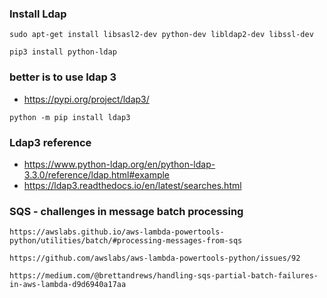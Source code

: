 ### Install Ldap
```
sudo apt-get install libsasl2-dev python-dev libldap2-dev libssl-dev
```
```
pip3 install python-ldap
```

### better is to use ldap 3
- https://pypi.org/project/ldap3/

```
python -m pip install ldap3
```

### Ldap3 reference
- https://www.python-ldap.org/en/python-ldap-3.3.0/reference/ldap.html#example
- https://ldap3.readthedocs.io/en/latest/searches.html

### SQS - challenges in message batch processing

```
https://awslabs.github.io/aws-lambda-powertools-python/utilities/batch/#processing-messages-from-sqs
```
```
https://github.com/awslabs/aws-lambda-powertools-python/issues/92
```

```
https://medium.com/@brettandrews/handling-sqs-partial-batch-failures-in-aws-lambda-d9d6940a17aa
```
